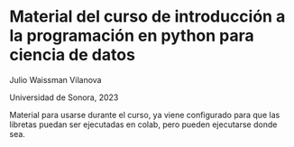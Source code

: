 # Material del curso de introducción a la programación en python para ciencia de datos

Julio Waissman Vilanova

Universidad de Sonora, 2023

Material para usarse durante el curso, ya viene configurado para que las libretas puedan ser ejecutadas en colab, pero pueden ejecutarse donde sea.

